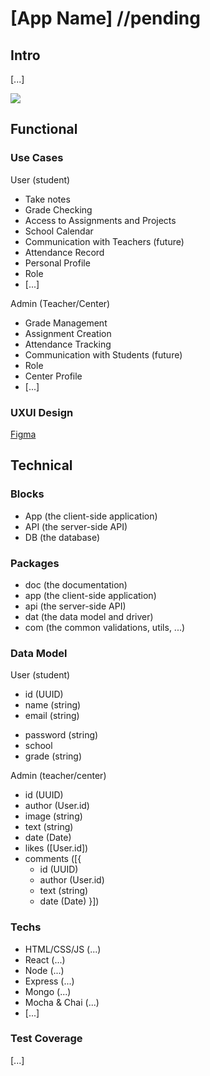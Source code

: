 # [App Name] //pending

## Intro

[...]

![](https://e7.pngegg.com/pngimages/220/720/png-clipart-paper-post-it-note-product-design-logo-design-text-logo.png)

## Functional

### Use Cases

User (student)
- Take notes
- Grade Checking
- Access to Assignments and Projects
- School Calendar
- Communication with Teachers (future)
- Attendance Record 
- Personal Profile
- Role
- [...]

Admin (Teacher/Center)
- Grade Management
- Assignment Creation
- Attendance Tracking
- Communication with Students (future)
- Role
- Center Profile
- [...]

### UXUI Design

[Figma](https://figma.com)

## Technical

### Blocks

- App (the client-side application)
- API (the server-side API)
- DB (the database)

### Packages

- doc (the documentation)
- app (the client-side application)
- api (the server-side API)
- dat (the data model and driver)
- com (the common validations, utils, ...)

### Data Model

User (student)
- id (UUID)
- name (string)
- email (string)
<!-- - username (string) -->
- password (string)
- school
- grade (string)

Admin (teacher/center)
- id (UUID)
- author (User.id)
- image (string)
- text (string)
- date (Date)
- likes ([User.id])
- comments ([{ 
    - id (UUID)
    - author (User.id)
    - text (string)
    - date (Date) }])

### Techs

- HTML/CSS/JS (...)
- React (...)
- Node (...)
- Express (...)
- Mongo (...)
- Mocha & Chai (...)
- [...]

### Test Coverage

[...]